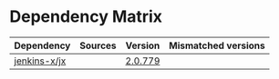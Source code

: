 # Dependency Matrix

Dependency | Sources | Version | Mismatched versions
---------- | ------- | ------- | -------------------
[jenkins-x/jx](https://github.com/jenkins-x/jx.git) |  | [2.0.779](https://github.com/jenkins-x/jx/releases/tag/v2.0.779) | 
